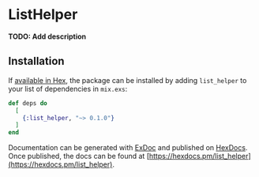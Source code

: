 # ListHelper

**TODO: Add description**

## Installation

If [available in Hex](https://hex.pm/docs/publish), the package can be installed
by adding `list_helper` to your list of dependencies in `mix.exs`:

```elixir
def deps do
  [
    {:list_helper, "~> 0.1.0"}
  ]
end
```

Documentation can be generated with [ExDoc](https://github.com/elixir-lang/ex_doc)
and published on [HexDocs](https://hexdocs.pm). Once published, the docs can
be found at [https://hexdocs.pm/list_helper](https://hexdocs.pm/list_helper).

